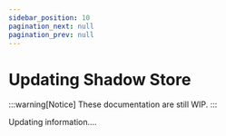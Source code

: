 ```yaml
---
sidebar_position: 10
pagination_next: null
pagination_prev: null
---
```


# Updating Shadow Store

:::warning[Notice]
These documentation are still WIP.
:::

Updating information....

